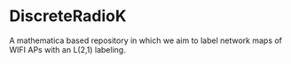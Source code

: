 # DiscreteRadioK
A mathematica based repository in which we aim to label network maps of WIFI APs with an L(2,1) labeling.
